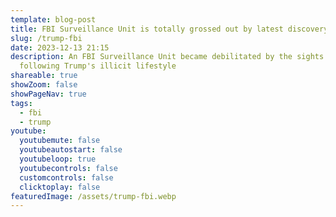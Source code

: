 ```yaml
---
template: blog-post
title: FBI Surveillance Unit is totally grossed out by latest discovery
slug: /trump-fbi
date: 2023-12-13 21:15
description: An FBI Surveillance Unit became debilitated by the sights of while
  following Trump's illicit lifestyle
shareable: true
showZoom: false
showPageNav: true
tags:
  - fbi
  - trump
youtube:
  youtubemute: false
  youtubeautostart: false
  youtubeloop: true
  youtubecontrols: false
  customcontrols: false
  clicktoplay: false
featuredImage: /assets/trump-fbi.webp
---
```

